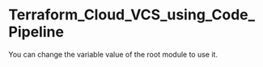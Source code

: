 # Terraform_Cloud_VCS_using_Code_Pipeline
You can change the variable value of the root module to use it.

